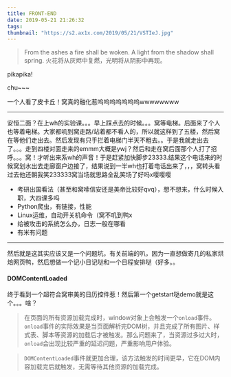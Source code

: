 ```yaml
---
title: FRONT-END
date: 2019-05-21 21:26:32
tags:
thumbnail: "https://s2.ax1x.com/2019/05/21/VSTIeJ.jpg"
---
```


> From the ashes a fire shall be woken. A light from the shadow shall spring.
> 火花将从灰烬中复燃，光明将从阴影中再现。

pikapika!

chu~~~

一个人看了皮卡丘！窝真的融化惹呜呜呜呜呜呜呜wwwwwwww

***

安恒二面？在上wh的实验课。。。早上踩点去的时候。。。窝等电梯。后面来了个人也等着电梯。大家都叽到窝走路/站着都不看人的，所以就这样到了五楼，然后窝在等他们走出去。然后发现有只手拦着电梯门半天不粗去。。于是我就走出去了。。。走到四楼对面走来的emmm大概是ywj？然后和走在窝后面那个人打了招呼。。。窝！才听出来系wh的声音！于是赶紧加快脚步23333.结果这个电话来的时候窝划水出去走廊窗户边接了，结果说到一半wh也打着电话出来了，，，窝转头看过去他还朝我笑233333窝当场就思路全乱笑场了好吗x嘤嘤嘤

- 考研出国看法（甚至和窝嗦信安还是美帝比较好qvq），想不想来，什么时候入职，大四课多吗
- Python爬虫，有链接，性能
- Linux运维，自动开关机命令（窝不叽到鸭x
- 给被攻击的系统怎么办，日志一般在哪看
- 有米有问题

***

然后就是这其实应该又是一个问题坑，有关前端的叭，因为一直想做寄几的私家烘焙网页鸭，然后想做一个记小日记哒和一个日程安排哒（好多。。

#### DOMContentLoaded

终于看到一个超符合窝审美的日历控件惹！然后第一个getstart哒demo就是这个。。。啥？

> 在页面的所有资源加载完成时，window对象上会触发一个`onload`事件。`onload`事件的实际效果是当页面解析完DOM树，并且完成了所有图片、样式表、脚本等资源的加载后才被触发。那么问题来了，当资源过多过大时，`onload`会出现比较严重的延迟问题，严重影响用户体验。

> `DOMContentLoaded`事件就更加合理，该方法触发的时间更早，它在DOM内容加载完后就触发，无需等待其他资源的加载完成。

